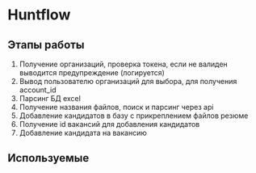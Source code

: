 # Huntflow 

## Этапы работы

1. Получение организаций, проверка токена, если не валиден выводится предупреждение (логируется)
2. Вывод пользователю организаций для выбора, для получения account_id
3. Парсинг БД excel
4. Получение названия файлов, поиск и парсинг через api
5. Добавление кандидатов в базу с прикреплением файлов резюме 
6. Получение id вакансий для добавления кандидатов
7. Добавление кандидата на вакансию

## Используемые 